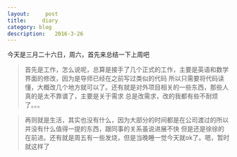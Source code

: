 ```yaml
---
layout:     post
title:     diary
category: blog
description:   2016-3-26
---
```


今天是三月二十六日，周六，首先来总结一下上周吧

> 首先是工作，怎么说呢，总算是接手了几个正式的工作，主要是英语和数学界面的修改，因为是导师已经在之前写过类似的代码
所以只需要将代码读懂，大概改几个地方就可以了。还有就是对外项目相关的一些东西，那些人真的是太不靠谱了，主要是关于需求
总是改需求，改的我都有些不耐烦了。。。


> 再则就是生活，其实也没有什么，因为大部分的时间都是在公司渡过的所以并没有什么值得一提的东西，跟同事的关系虽说进展不快
但是还是徐徐的在前进。还有就是周五有一些发烧，但是当晚睡一觉今天就ok了。嗯，暂时就这样了